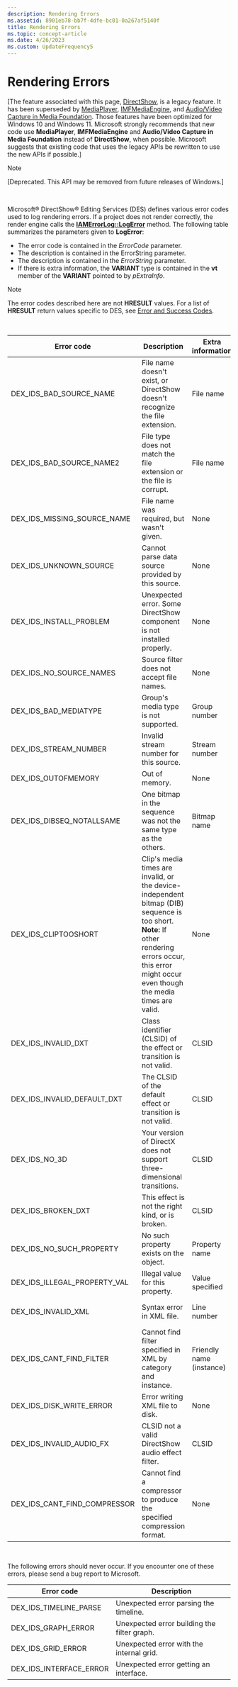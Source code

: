 ```yaml
---
description: Rendering Errors
ms.assetid: 8901eb78-bb7f-4dfe-bc01-0a267af5140f
title: Rendering Errors
ms.topic: concept-article
ms.date: 4/26/2023
ms.custom: UpdateFrequency5
---
```


# Rendering Errors

\[The feature associated with this page, [DirectShow](/windows/win32/directshow/directshow), is a legacy feature. It has been superseded by [MediaPlayer](/uwp/api/Windows.Media.Playback.MediaPlayer), [IMFMediaEngine](/windows/win32/api/mfmediaengine/nn-mfmediaengine-imfmediaengine), and [Audio/Video Capture in Media Foundation](/windows/win32/medfound/audio-video-capture-in-media-foundation). Those features have been optimized for Windows 10 and Windows 11. Microsoft strongly recommends that new code use **MediaPlayer**, **IMFMediaEngine** and **Audio/Video Capture in Media Foundation** instead of **DirectShow**, when possible. Microsoft suggests that existing code that uses the legacy APIs be rewritten to use the new APIs if possible.\]

> [!Note]  
> \[Deprecated. This API may be removed from future releases of Windows.\]

 

Microsoft® DirectShow® Editing Services (DES) defines various error codes used to log rendering errors. If a project does not render correctly, the render engine calls the [**IAMErrorLog::LogError**](iamerrorlog-logerror.md) method. The following table summarizes the parameters given to **LogError**:

-   The error code is contained in the *ErrorCode* parameter.
-   The description is contained in the ErrorString parameter.
-   The description is contained in the *ErrorString* parameter.
-   If there is extra information, the **VARIANT** type is contained in the **vt** member of the **VARIANT** pointed to by *pExtraInfo*.

> [!Note]  
> The error codes described here are not **HRESULT** values. For a list of **HRESULT** return values specific to DES, see [Error and Success Codes](error-and-success-codes.md).

 




| Error code | Description | Extra information | Variant type | 
|------------|-------------|-------------------|--------------|
| DEX_IDS_BAD_SOURCE_NAME | File name doesn't exist, or DirectShow doesn't recognize the file extension. | File name | <strong>BSTR</strong> | 
| DEX_IDS_BAD_SOURCE_NAME2 | File type does not match the file extension or the file is corrupt. | File name | <strong>BSTR</strong> | 
| DEX_IDS_MISSING_SOURCE_NAME | File name was required, but wasn't given. | None | Not applicable | 
| DEX_IDS_UNKNOWN_SOURCE | Cannot parse data source provided by this source. | None | Not applicable | 
| DEX_IDS_INSTALL_PROBLEM | Unexpected error. Some DirectShow component is not installed properly. | None | Not applicable | 
| DEX_IDS_NO_SOURCE_NAMES | Source filter does not accept file names. | None | Not applicable | 
| DEX_IDS_BAD_MEDIATYPE | Group's media type is not supported. | Group number | <strong>int</strong> | 
| DEX_IDS_STREAM_NUMBER | Invalid stream number for this source. | Stream number | <strong>int</strong> | 
| DEX_IDS_OUTOFMEMORY | Out of memory. | None | Not applicable | 
| DEX_IDS_DIBSEQ_NOTALLSAME | One bitmap in the sequence was not the same type as the others. | Bitmap name | <strong>BSTR</strong> | 
| DEX_IDS_CLIPTOOSHORT | Clip's media times are invalid, or the device-independent bitmap (DIB) sequence is too short. **Note:** If other rendering errors occur, this error might occur even though the media times are valid.<br> | None | Not applicable | 
| DEX_IDS_INVALID_DXT | Class identifier (CLSID) of the effect or transition is not valid. | CLSID | <strong>BSTR</strong> | 
| DEX_IDS_INVALID_DEFAULT_DXT | The CLSID of the default effect or transition is not valid. | CLSID | <strong>BSTR</strong> | 
| DEX_IDS_NO_3D | Your version of DirectX does not support three-dimensional transitions. | CLSID | <strong>BSTR</strong> | 
| DEX_IDS_BROKEN_DXT | This effect is not the right kind, or is broken. | CLSID | <strong>BSTR</strong> | 
| DEX_IDS_NO_SUCH_PROPERTY | No such property exists on the object. | Property name | <strong>BSTR</strong> | 
| DEX_IDS_ILLEGAL_PROPERTY_VAL | Illegal value for this property. | Value specified | <strong>VARIANT</strong> | 
| DEX_IDS_INVALID_XML | Syntax error in XML file. | Line number | VT_I4 (4-byte integer) | 
| DEX_IDS_CANT_FIND_FILTER | Cannot find filter specified in XML by category and instance. | Friendly name (instance) | <strong>BSTR</strong> | 
| DEX_IDS_DISK_WRITE_ERROR | Error writing XML file to disk. | None | Not applicable | 
| DEX_IDS_INVALID_AUDIO_FX | CLSID not a valid DirectShow audio effect filter. | CLSID | <strong>BSTR</strong> | 
| DEX_IDS_CANT_FIND_COMPRESSOR | Cannot find a compressor to produce the specified compression format. | None | Not applicable | 




 

The following errors should never occur. If you encounter one of these errors, please send a bug report to Microsoft.



| Error code                 | Description                                 |
|----------------------------|---------------------------------------------|
| DEX\_IDS\_TIMELINE\_PARSE  | Unexpected error parsing the timeline.      |
| DEX\_IDS\_GRAPH\_ERROR     | Unexpected error building the filter graph. |
| DEX\_IDS\_GRID\_ERROR      | Unexpected error with the internal grid.    |
| DEX\_IDS\_INTERFACE\_ERROR | Unexpected error getting an interface.      |



 

 

 





